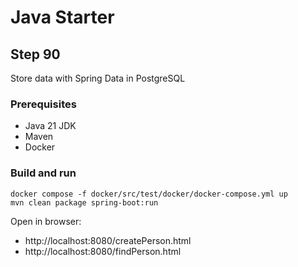# Java Starter #

## Step 90

Store data with Spring Data in PostgreSQL

### Prerequisites
- Java 21 JDK
- Maven
- Docker

### Build and run

```shell
docker compose -f docker/src/test/docker/docker-compose.yml up
mvn clean package spring-boot:run
```

Open in browser:
- http://localhost:8080/createPerson.html
- http://localhost:8080/findPerson.html
